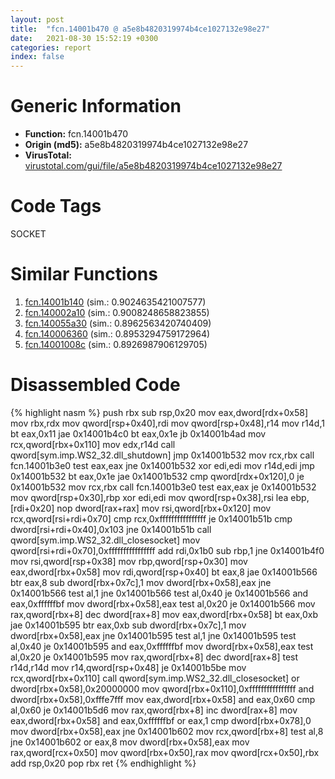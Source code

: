 ```yaml
---
layout: post
title:  "fcn.14001b470 @ a5e8b4820319974b4ce1027132e98e27"
date:   2021-08-30 15:52:19 +0300
categories: report
index: false
---
```


# Generic Information
- **Function:** fcn.14001b470
- **Origin (md5):** a5e8b4820319974b4ce1027132e98e27
- **VirusTotal:** [virustotal.com/gui/file/a5e8b4820319974b4ce1027132e98e27][virustotal_ref]

# Code Tags
<span class="tag" id="SOCKET">SOCKET</span>


# Similar Functions

1. [fcn.14001b140][similar_1_ref] (sim.: 0.9024635421007577)
2. [fcn.140002a10][similar_2_ref] (sim.: 0.9008248658823855)
3. [fcn.140055a30][similar_3_ref] (sim.: 0.8962563420740409)
4. [fcn.140006360][similar_4_ref] (sim.: 0.8953294759172964)
5. [fcn.14001008c][similar_5_ref] (sim.: 0.8926987906129705)


# Disassembled Code

{% highlight nasm %}
push rbx
sub rsp,0x20
mov eax,dword[rdx+0x58]
mov rbx,rdx
mov qword[rsp+0x40],rdi
mov qword[rsp+0x48],r14
mov r14d,1
bt eax,0x11
jae 0x14001b4c0
bt eax,0x1e
jb 0x14001b4ad
mov rcx,qword[rbx+0x110]
mov edx,r14d
call qword[sym.imp.WS2_32.dll_shutdown]
jmp 0x14001b532
mov rcx,rbx
call fcn.14001b3e0
test eax,eax
jne 0x14001b532
xor edi,edi
mov r14d,edi
jmp 0x14001b532
bt eax,0x1e
jae 0x14001b532
cmp qword[rdx+0x120],0
je 0x14001b532
mov rcx,rbx
call fcn.14001b3e0
test eax,eax
je 0x14001b532
mov qword[rsp+0x30],rbp
xor edi,edi
mov qword[rsp+0x38],rsi
lea ebp,[rdi+0x20]
nop dword[rax+rax]
mov rsi,qword[rbx+0x120]
mov rcx,qword[rsi+rdi+0x70]
cmp rcx,0xffffffffffffffff
je 0x14001b51b
cmp dword[rsi+rdi+0x40],0x103
jne 0x14001b51b
call qword[sym.imp.WS2_32.dll_closesocket]
mov qword[rsi+rdi+0x70],0xffffffffffffffff
add rdi,0x1b0
sub rbp,1
jne 0x14001b4f0
mov rsi,qword[rsp+0x38]
mov rbp,qword[rsp+0x30]
mov eax,dword[rbx+0x58]
mov rdi,qword[rsp+0x40]
bt eax,8
jae 0x14001b566
btr eax,8
sub dword[rbx+0x7c],1
mov dword[rbx+0x58],eax
jne 0x14001b566
test al,1
jne 0x14001b566
test al,0x40
je 0x14001b566
and eax,0xffffffbf
mov dword[rbx+0x58],eax
test al,0x20
je 0x14001b566
mov rax,qword[rbx+8]
dec dword[rax+8]
mov eax,dword[rbx+0x58]
bt eax,0xb
jae 0x14001b595
btr eax,0xb
sub dword[rbx+0x7c],1
mov dword[rbx+0x58],eax
jne 0x14001b595
test al,1
jne 0x14001b595
test al,0x40
je 0x14001b595
and eax,0xffffffbf
mov dword[rbx+0x58],eax
test al,0x20
je 0x14001b595
mov rax,qword[rbx+8]
dec dword[rax+8]
test r14d,r14d
mov r14,qword[rsp+0x48]
je 0x14001b5be
mov rcx,qword[rbx+0x110]
call qword[sym.imp.WS2_32.dll_closesocket]
or dword[rbx+0x58],0x20000000
mov qword[rbx+0x110],0xffffffffffffffff
and dword[rbx+0x58],0xfffe7fff
mov eax,dword[rbx+0x58]
and eax,0x60
cmp al,0x60
je 0x14001b5d6
mov rax,qword[rbx+8]
inc dword[rax+8]
mov eax,dword[rbx+0x58]
and eax,0xffffffbf
or eax,1
cmp dword[rbx+0x78],0
mov dword[rbx+0x58],eax
jne 0x14001b602
mov rcx,qword[rbx+8]
test al,8
jne 0x14001b602
or eax,8
mov dword[rbx+0x58],eax
mov rax,qword[rcx+0x50]
mov qword[rbx+0x50],rax
mov qword[rcx+0x50],rbx
add rsp,0x20
pop rbx
ret 
{% endhighlight %}


[similar_1_ref]: /report/fcn.14001b140@a5e8b4820319974b4ce1027132e98e27
[similar_2_ref]: /report/fcn.140002a10@3bee9e0608c478ffce0d10559aae732b
[similar_3_ref]: /report/fcn.140055a30@3bee9e0608c478ffce0d10559aae732b
[similar_4_ref]: /report/fcn.140006360@72082bb1b08918279d6780845b69f5ff
[similar_5_ref]: /report/fcn.14001008c@c4af5ec7826361dc5a22db79be296638
[virustotal_ref]: https://www.virustotal.com/gui/file/a5e8b4820319974b4ce1027132e98e27